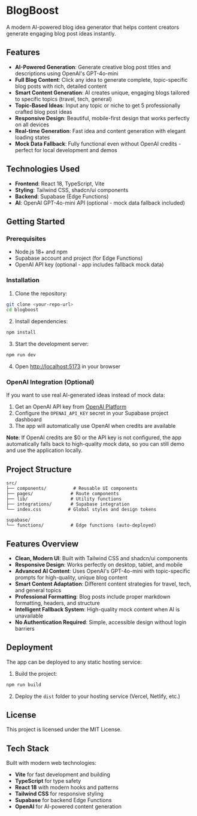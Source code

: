 # BlogBoost

A modern AI-powered blog idea generator that helps content creators generate engaging blog post ideas instantly.

## Features

- **AI-Powered Generation**: Generate creative blog post titles and descriptions using OpenAI's GPT-4o-mini
- **Full Blog Content**: Click any idea to generate complete, topic-specific blog posts with rich, detailed content
- **Smart Content Generation**: AI creates unique, engaging blogs tailored to specific topics (travel, tech, general)
- **Topic-Based Ideas**: Input any topic or niche to get 5 professionally crafted blog post ideas
- **Responsive Design**: Beautiful, mobile-first design that works perfectly on all devices
- **Real-time Generation**: Fast idea and content generation with elegant loading states
- **Mock Data Fallback**: Fully functional even without OpenAI credits - perfect for local development and demos

## Technologies Used

- **Frontend**: React 18, TypeScript, Vite
- **Styling**: Tailwind CSS, shadcn/ui components
- **Backend**: Supabase (Edge Functions)
- **AI**: OpenAI GPT-4o-mini API (optional - mock data fallback included)

## Getting Started

### Prerequisites

- Node.js 18+ and npm
- Supabase account and project (for Edge Functions)
- OpenAI API key (optional - app includes fallback mock data)

### Installation

1. Clone the repository:
```bash
git clone <your-repo-url>
cd blogboost
```

2. Install dependencies:
```bash
npm install
```

3. Start the development server:
```bash
npm run dev
```

4. Open [http://localhost:5173](http://localhost:5173) in your browser

### OpenAI Integration (Optional)

If you want to use real AI-generated ideas instead of mock data:

1. Get an OpenAI API key from [OpenAI Platform](https://platform.openai.com/)
2. Configure the `OPENAI_API_KEY` secret in your Supabase project dashboard
3. The app will automatically use OpenAI when credits are available

**Note**: If OpenAI credits are $0 or the API key is not configured, the app automatically falls back to high-quality mock data, so you can still demo and use the application locally.

## Project Structure

```
src/
├── components/          # Reusable UI components
├── pages/              # Route components
├── lib/                # Utility functions
├── integrations/       # Supabase integration
└── index.css          # Global styles and design tokens

supabase/
└── functions/          # Edge functions (auto-deployed)
```

## Features Overview

- **Clean, Modern UI**: Built with Tailwind CSS and shadcn/ui components
- **Responsive Design**: Works perfectly on desktop, tablet, and mobile
- **Advanced AI Content**: Uses OpenAI's GPT-4o-mini with topic-specific prompts for high-quality, unique blog content
- **Smart Content Adaptation**: Different content strategies for travel, tech, and general topics
- **Professional Formatting**: Blog posts include proper markdown formatting, headers, and structure
- **Intelligent Fallback System**: High-quality mock content when AI is unavailable
- **No Authentication Required**: Simple, accessible design without login barriers

## Deployment

The app can be deployed to any static hosting service:

1. Build the project:
```bash
npm run build
```

2. Deploy the `dist` folder to your hosting service (Vercel, Netlify, etc.)

## License

This project is licensed under the MIT License.

## Tech Stack

Built with modern web technologies:
- **Vite** for fast development and building
- **TypeScript** for type safety
- **React 18** with modern hooks and patterns
- **Tailwind CSS** for responsive styling
- **Supabase** for backend Edge Functions
- **OpenAI** for AI-powered content generation